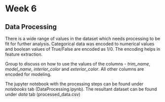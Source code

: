 # Week 6

## Data Processing

There is a wide range of values in the dataset which needs processing to be fit for further analysis. 
Categorical data was encoded to numerical values and boolean values of True/False are encoded as 1/0. The encoding helps in feature extraction. 

Group to discuss on how to use the values of the columns - *trim_name*, *model_name*, *interior_color* and *exterior_color*. 
All other columns are encoded for modeling. 

The jupyter notebook with the processing steps can be found under *notebooks* tab (DataProcessing.ipynb). The resultant dataset can be found under *data* tab (processed_data.csv)

